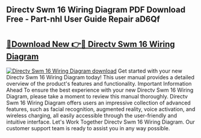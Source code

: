 ## Directv Swm 16 Wiring Diagram PDF Download Free - Part-nhI User Guide Repair aD6Qf

# <h2><a href="http://dfpdvhr.blite.top/?on=Directv+Swm+16+Wiring+Diagram">🔗Download New 👉🔴 Directv Swm 16 Wiring Diagram</a></h2>

[![Directv Swm 16 Wiring Diagram download](https://i.imgur.com/lujVjoI.png)](http://dfpdvhr.blite.top/?on=Directv+Swm+16+Wiring+Diagram)
Get started with your new Directv Swm 16 Wiring Diagram today! This user manual provides a detailed overview of the product's features and functionality. Important Information Ahead To ensure the best experience with your new Directv Swm 16 Wiring Diagram, please take a moment to review this manual thoroughly. Directv Swm 16 Wiring Diagram offers users an impressive collection of advanced features, such as facial recognition, augmented reality, voice activation, and wireless charging, all easily accessible through the user-friendly and intuitive interface. Let's Work Together Directv Swm 16 Wiring Diagram. Our customer support team is ready to assist you in any way possible.
